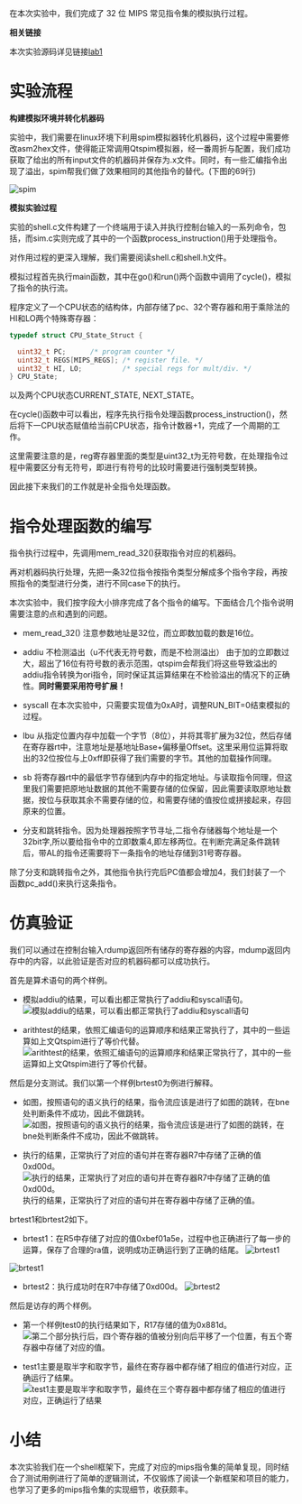 在本次实验中，我们完成了 32 位 MIPS 常见指令集的模拟执行过程。

**相关链接**

本次实验源码详见链接[lab1](https://github.com/U0Ghost/NKU23CA-experiment)

# 实验流程

**构建模拟环境并转化机器码**

实验中，我们需要在linux环境下利用spim模拟器转化机器码，这个过程中需要修改asm2hex文件，使得能正常调用Qtspim模拟器，经一番周折与配置，我们成功获取了给出的所有input文件的机器码并保存为.x文件。同时，有一些汇编指令出现了溢出，spim帮我们做了效果相同的其他指令的替代。(下图的69行)

![spim](pic/spim.png)

**模拟实验过程**

实验的shell.c文件构建了一个终端用于读入并执行控制台输入的一系列命令，包括，而sim.c实则完成了其中的一个函数process_instruction()用于处理指令。

对作用过程的更深入理解，我们需要阅读shell.c和shell.h文件。

模拟过程首先执行main函数，其中在go()和run()两个函数中调用了cycle()，模拟了指令的执行流。

程序定义了一个CPU状态的结构体，内部存储了pc、32个寄存器和用于乘除法的HI和LO两个特殊寄存器：
```c
typedef struct CPU_State_Struct {

  uint32_t PC;		/* program counter */
  uint32_t REGS[MIPS_REGS]; /* register file. */
  uint32_t HI, LO;          /* special regs for mult/div. */
} CPU_State;
```
以及两个CPU状态CURRENT_STATE, NEXT_STATE。

在cycle()函数中可以看出，程序先执行指令处理函数process_instruction()，然后将下一CPU状态赋值给当前CPU状态，指令计数器+1，完成了一个周期的工作。

这里需要注意的是，reg寄存器里面的类型是uint32_t为无符号数，在处理指令过程中需要区分有无符号，即进行有符号的比较时需要进行强制类型转换。

因此接下来我们的工作就是补全指令处理函数。

# **指令处理函数的编写** #

指令执行过程中，先调用mem_read_32()获取指令对应的机器码。

再对机器码执行处理，先把一条32位指令按指令类型分解成多个指令字段，再按照指令的类型进行分类，进行不同case下的执行。

本次实验中，我们按字段大小排序完成了各个指令的编写。下面结合几个指令说明需要注意的点和遇到的问题。

- mem_read_32() 注意参数地址是32位，而立即数加载的数是16位。

- addiu 不检测溢出（u不代表无符号数，而是不检测溢出） 由于加的立即数过大，超出了16位有符号数的表示范围，qtspim会帮我们将这些导致溢出的addiu指令转换为ori指令，同时保证其运算结果在不检验溢出的情况下的正确性。**同时需要采用符号扩展！**

- syscall 在本次实验中，只需要实现值为0xA时，调整RUN_BIT=0结束模拟的过程。

- lbu 从指定位置内存中加载一个字节（8位），并将其零扩展为32位，然后存储在寄存器rt中，注意地址是基地址Base+偏移量Offset。这里采用位运算将取出的32位按位与上0xff即获得了我们需要的字节。其他的加载操作同理。

- sb 将寄存器rt中的最低字节存储到内存中的指定地址。与读取指令同理，但这里我们需要把原地址数据的其他不需要存储的位保留，因此需要读取原地址数据，按位与获取其余不需要存储的位，和需要存储的值按位或拼接起来，存回原来的位置。

- 分支和跳转指令。因为处理器按照字节寻址,二指令存储器每个地址是一个32bit字,所以要给指令中的立即数乘4,即左移两位。在判断完满足条件跳转后，带AL的指令还需要将下一条指令的地址存储到31号寄存器。

除了分支和跳转指令之外，其他指令执行完后PC值都会增加4，我们封装了一个函数pc_add()来执行这条指令。

# **仿真验证** #

我们可以通过在控制台输入rdump返回所有储存的寄存器的内容，mdump返回内存中的内容，以此验证是否对应的机器码都可以成功执行。

首先是算术语句的两个样例。

- 模拟addiu的结果，可以看出都正常执行了addiu和syscall语句。
![模拟addiu的结果，可以看出都正常执行了addiu和syscall语句](pic/addiu.png)

- arithtest的结果，依照汇编语句的运算顺序和结果正常执行了，其中的一些运算如上文Qtspim进行了等价代替。
![arithtest的结果，依照汇编语句的运算顺序和结果正常执行了，其中的一些运算如上文Qtspim进行了等价代替。](pic/arithtest.jpg)

然后是分支测试。我们以第一个样例brtest0为例进行解释。

- 如图，按照语句的语义执行的结果，指令流应该是进行了如图的跳转，在bne处判断条件不成功，因此不做跳转。
![如图，按照语句的语义执行的结果，指令流应该是进行了如图的跳转，在bne处判断条件不成功，因此不做跳转。](pic/brtest0-0.jpg)

- 执行的结果，正常执行了对应的语句并在寄存器R7中存储了正确的值0xd00d。
![执行的结果，正常执行了对应的语句并在寄存器R7中存储了正确的值0xd00d。](pic/brtest0-1.jpg)
执行的结果，正常执行了对应的语句并在寄存器中存储了正确的值。

brtest1和brtest2如下。

- brtest1：在R5中存储了对应的值0xbef01a5e，过程中也正确进行了每一步的运算，保存了合理的ra值，说明成功正确运行到了正确的结尾。
![brtest1](pic/brtest1.jpg)

![brtest1](pic/brtest1-1.jpg)

- brtest2：执行成功时在R7中存储了0xd00d。
![brtest2](pic/brtest2.jpg)

然后是访存的两个样例。

- 第一个样例test0的执行结果如下，R17存储的值为0x881d。
![第二个部分执行后，四个寄存器的值被分别向后平移了一个位置，有五个寄存器中存储了对应的值。](pic/memtest0-1.jpg)

- test1主要是取半字和取字节，最终在寄存器中都存储了相应的值进行对应，正确运行了结果。
![test1主要是取半字和取字节，最终在三个寄存器中都存储了相应的值进行对应，正确运行了结果](pic/memtest1.jpg)


# 小结 #

本次实验我们在一个shell框架下，完成了对应的mips指令集的简单复现，同时结合了测试用例进行了简单的逻辑测试，不仅锻炼了阅读一个新框架和项目的能力，也学习了更多的mips指令集的实现细节，收获颇丰。